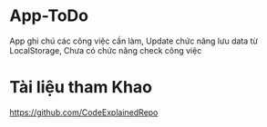 # App-ToDo
App ghi chú các công việc cần làm,
Update chức năng lưu data từ LocalStorage,
Chưa có chức năng check công việc
# Tài liệu tham Khao
https://github.com/CodeExplainedRepo

